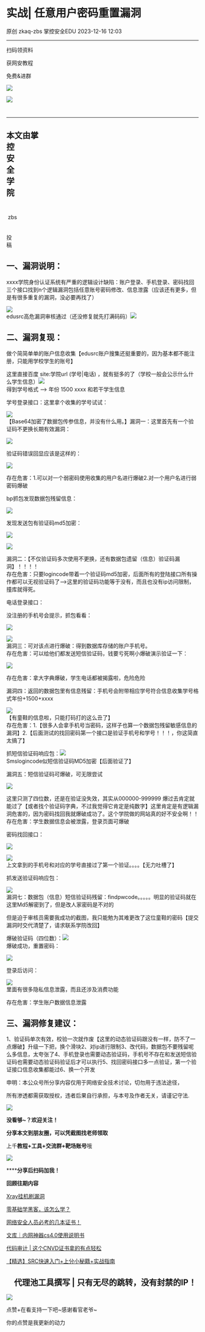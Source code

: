 #  实战| 任意用户密码重置漏洞   
原创 zkaq-zbs  掌控安全EDU   2023-12-16 12:03  
  
****  
  
扫码领资料  
  
获网安教程  
  
免费&进群  
  
![](https://mmbiz.qpic.cn/sz_mmbiz_png/BwqHlJ29vco1FVfwFUib59ibtxfT0E9p3LCqbNibakO6q1NfX2eEib89fQmJkDc6V8dc2BcvicgIiaQZp4oSHGXgefpQ/640?wx_fmt=png&wxfrom=5&wx_lazy=1&wx_co=1 "")  
  
  
![](https://mmbiz.qpic.cn/mmbiz_png/b96CibCt70iaaJcib7FH02wTKvoHALAMw4fchVnBLMw4kTQ7B9oUy0RGfiacu34QEZgDpfia0sVmWrHcDZCV1Na5wDQ/640?wx_fmt=png&wxfrom=5&wx_lazy=1&wx_co=1 "")  
  
  
#   
  
****  
本文由掌  
控  
安  
全  
学  
院  
   
-  
 zbs   
   
   
投  
稿  
## 一、漏洞说明：  
  
xxxx学院身份认证系统有严重的逻辑设计缺陷：账户登录、手机登录、密码找回三个接口找到n个逻辑漏洞包括任意账号密码修改、信息泄露（应该还有更多，但是有很多重复的漏洞，没必要再找了）  
  
![](https://mmbiz.qpic.cn/sz_mmbiz_png/BwqHlJ29vcpOed6VibTa0VQQMbMiavkc5YR4d8OM8KzgqRNicfuELjicmOd9t3QC2dicmQuYbtcnD3rO19rxc9OyVIA/640?wx_fmt=png&from=appmsg "")  
edusrc高危漏洞审核通过（还没修复就先打满码码）![](https://mmbiz.qpic.cn/sz_mmbiz_jpg/BwqHlJ29vcpOed6VibTa0VQQMbMiavkc5YWaF4vXOR4aEaRpDgGynyj6iathZMCK437Q7pZStc4sudibC6ttNtL0zg/640?wx_fmt=jpeg&from=appmsg "")  
  
## 二、漏洞复现：  
  
做个简简单单的账户信息收集【edusrc账户搜集还挺重要的，因为基本都不能注册，只能用学校学生的账号】  
  
这里直接百度 site:学院url (学号|电话) ，就有挺多的了（学校一般会公示什么什么学生信息）![](https://mmbiz.qpic.cn/sz_mmbiz_png/BwqHlJ29vcpOed6VibTa0VQQMbMiavkc5YWbL8pLx4AuO9E3FKocK57xt6fU0AqTOmj1beRlIAnKrqOMJNxVez9w/640?wx_fmt=png&from=appmsg "")  
得到学号格式 —> 年份 1500 xxxx 和若干学生信息  
  
学号登录接口：这里拿个收集的学号试试：  
  
![](https://mmbiz.qpic.cn/sz_mmbiz_png/BwqHlJ29vcpOed6VibTa0VQQMbMiavkc5Yfm3PfZW2tGW6ianbKnWOe2trzIOkVctAjia9nSfHvTicTGBiavJ0ov6ia2A/640?wx_fmt=png&from=appmsg "")  
【Base64加密了数据包传参信息，并没有什么用。】漏洞一：这里首先有一个验证码不更换长期有效漏洞：  
  
![](https://mmbiz.qpic.cn/sz_mmbiz_png/BwqHlJ29vcpOed6VibTa0VQQMbMiavkc5Y9e0fDeIxGqBw8RtDARvr2q9iaPlSSpYS22dgTWvsql63m1WRsXgKJCQ/640?wx_fmt=png&from=appmsg "")  
  
验证码错误回显应该是这样的：  
  
![](https://mmbiz.qpic.cn/sz_mmbiz_png/BwqHlJ29vcpOed6VibTa0VQQMbMiavkc5Y7Ih0XzG7r6q1j6qzSZIicoSrJD5UD18TDuUia7KC9PTiaLYMkg5xMgibHA/640?wx_fmt=png&from=appmsg "")  
  
存在危害：1.可以对一个弱密码使用收集的用户名进行爆破2.对一个用户名进行弱密码爆破  
  
bp抓包发现数据包残留信息：  
  
![](https://mmbiz.qpic.cn/sz_mmbiz_png/BwqHlJ29vcpOed6VibTa0VQQMbMiavkc5YVuMotZapfoB8aQVpbxGjaJyLZ5CSycC5HCeMOibb19X9OPIpJTSjucA/640?wx_fmt=png&from=appmsg "")  
  
发现发送包有验证码md5加密：  
  
![](https://mmbiz.qpic.cn/sz_mmbiz_png/BwqHlJ29vcpOed6VibTa0VQQMbMiavkc5YXicvIOibD3FP7RYDX4WN8T4XroPd0sl9yJNia3vdGfJIy0v1mptSSiappQ/640?wx_fmt=png&from=appmsg "")  
  
![](https://mmbiz.qpic.cn/sz_mmbiz_png/BwqHlJ29vcpOed6VibTa0VQQMbMiavkc5YsVOKmyQJ7xEIBxkMsQFErzowAicA5y8x2icqnr5kUPelruicE0ZQficRlg/640?wx_fmt=png&from=appmsg "")  
  
漏洞二：【不仅验证码多次使用不更换，还有数据包遗留（信息）验证码漏洞】！！！！  
存在危害：只要logincode带着一个验证码md5加密，后面所有的登陆接口所有操作都可以无视验证码了—>这里的验证码功能等于没有，而且也没有ip访问限制，撞库就得死。  
  
电话登录接口：  
  
没注册的手机号会提示，抓包看看：  
  
![](https://mmbiz.qpic.cn/sz_mmbiz_jpg/BwqHlJ29vcpOed6VibTa0VQQMbMiavkc5YicT5F0kpGiciapob3XCTYB4xLWoJk1IzLFoeFzylHvIWDkHxTp1BDOOHQ/640?wx_fmt=jpeg&from=appmsg "")  
  
![](https://mmbiz.qpic.cn/sz_mmbiz_jpg/BwqHlJ29vcpOed6VibTa0VQQMbMiavkc5Y19WP1S6VicFr2q7oPiaNCSeswHfiahJ3IiatFqxor1SB4RPlscqUZ8YYKQ/640?wx_fmt=jpeg&from=appmsg "")  
漏洞三：可对该点进行爆破：得到数据库存储的账户手机号。  
存在危害：可以给他们都发送短信验证码，钱要亏死啊小爆破演示验证一下：  
  
![](https://mmbiz.qpic.cn/sz_mmbiz_jpg/BwqHlJ29vcpOed6VibTa0VQQMbMiavkc5YIMGo6KL5Y7yf9lkQmSudDwJFE1teb7zWJuANjEFgneVFQTrHbGVhxQ/640?wx_fmt=jpeg&from=appmsg "")  
  
存在危害：拿大字典爆破，学生电话都被揭露啦，危险危险  
  
漏洞四：返回的数据包里有信息残留：手机号会附带相应学号符合信息收集学号格式年份+1500+xxxx  
  
![](https://mmbiz.qpic.cn/sz_mmbiz_png/BwqHlJ29vcpOed6VibTa0VQQMbMiavkc5YGn2OrNV9Wickc4icVuNLOLjw5XxXlKrSvswBLaIiaW9M5ThpR1qwFnBrA/640?wx_fmt=png&from=appmsg "")  
【有童鞋的信息啦，只能打码打的这么丑了】  
存在危害：1.【很多人会拿手机号当密码，这样子也算一个数据包残留敏感信息的漏洞】2.【后面测试的找回密码第一个接口是验证手机号和学号！！！，你这简直太搞了】  
  
抓短信验证码响应包：![](https://mmbiz.qpic.cn/sz_mmbiz_png/BwqHlJ29vcpOed6VibTa0VQQMbMiavkc5YMTfIxXNlRH2QMhn1wOQArWdDic3ibU1icphvS8JXMAXtBczlibDnoHJ14Q/640?wx_fmt=png&from=appmsg "")  
Smslogincode似短信验证码MD5加密【后面验证了】  
  
漏洞五：短信验证码可爆破，可无限尝试  
  
![](https://mmbiz.qpic.cn/sz_mmbiz_png/BwqHlJ29vcpOed6VibTa0VQQMbMiavkc5YzMFd9ydUsU5FZHKMwwbXoibEMcxbAKK2uBSxyzIVl4DWFMicPhxObTxw/640?wx_fmt=png&from=appmsg "")  
  
这里只测了四位数，还是在验证没失效，其实从000000-999999 爆过去肯定就能过了【或者找个验证码字典，不过我觉得它肯定是纯数字】这里肯定是有逻辑漏洞危害的，因为密码找回我就爆破成功了。这个学院做的网站真的好不安全啊！！  
存在危害：学生数据信息会被泄露，登录页面可爆破  
  
密码找回接口：  
  
![](https://mmbiz.qpic.cn/sz_mmbiz_png/BwqHlJ29vcpOed6VibTa0VQQMbMiavkc5Yic998cjibutNDw6Bic8ia2hOfdg1yKCYaFh4bNWSrJuIs5icrwyqx0o2IzA/640?wx_fmt=png&from=appmsg "")  
  
![](https://mmbiz.qpic.cn/sz_mmbiz_png/BwqHlJ29vcpOed6VibTa0VQQMbMiavkc5YIjX2hnsxzTPiaFaSkq7nZibMGGwTic25P9XfKeHZ3aibSNqZpJ15TicSbYw/640?wx_fmt=png&from=appmsg "")  
上文拿到的手机号和对应的学号直接过了第一个验证。。。。【无力吐槽了】  
  
抓发送验证码响应包：  
  
![](https://mmbiz.qpic.cn/sz_mmbiz_png/BwqHlJ29vcpOed6VibTa0VQQMbMiavkc5Y4bDePKW7m80XYqFiaDK63zIsEXcXjL0kj0vjJG7MRNxNq8JE82LX39g/640?wx_fmt=png&from=appmsg "")  
漏洞七：数据包（信息）短信验证码残留：findpwcode。。。。。明显的验证码就在这里Md5解密到了，但是改人家密码是不对的  
  
但是迫于审核员需要我成功的截图，我只能勉为其难更改了这位童鞋的密码【提交漏洞时交代清楚了，请求联系学院改回】  
  
爆破验证码（四位数）：![](https://mmbiz.qpic.cn/sz_mmbiz_jpg/BwqHlJ29vcpOed6VibTa0VQQMbMiavkc5Y1uaApa7YPasRFLleSIYiatpDMM3h3wQvTJ6YJeIrSjAf3lDelG7vWMA/640?wx_fmt=jpeg&from=appmsg "")  
爆破成功，重置密码：  
  
![](https://mmbiz.qpic.cn/sz_mmbiz_jpg/BwqHlJ29vcpOed6VibTa0VQQMbMiavkc5YKKZYicbgrUUwka6L0lolmEINhwkicMfs4Am8p8ovXesHfPzcN1PWGhqg/640?wx_fmt=jpeg&from=appmsg "")  
  
登录后访问：  
  
![](https://mmbiz.qpic.cn/sz_mmbiz_jpg/BwqHlJ29vcpOed6VibTa0VQQMbMiavkc5YEXTT9kCSCDxKfrRvFSImNCoMhyDQnX0FicVvY5FrO379SYTWLojnKSA/640?wx_fmt=jpeg&from=appmsg "")  
里面有很多隐私信息泄露，而且还涉及消费功能  
  
存在危害：学生账户数据信息泄露  
## 三、漏洞修复建议：  
  
1、验证码单次有效，校验一次就作废【这里的动态验证码跟没有一样，防不了一点爆破】升级一下把，换个滑块2、对ip进行限制3、改代码，数据包不要残留呢么多信息，太夸张了4、手机登录也需要动态验证码，手机号不存在和发送短信验证码也需要动态验证码验证后才可以执行5、找回密码接口多一点验证，第一个验证接口信息收集都能过6、换一个开发  
  
  
申明：本公众号所分享内容仅用于网络安全技术讨论，切勿用于违法途径，  
  
所有渗透都需获取授权，违者后果自行承担，与本号及作者无关，请谨记守法.  
  
![](https://mmbiz.qpic.cn/mmbiz_gif/BwqHlJ29vcqJvF3Qicdr3GR5xnNYic4wHWaCD3pqD9SSJ3YMhuahjm3anU6mlEJaepA8qOwm3C4GVIETQZT6uHGQ/640?wx_fmt=gif&wxfrom=5&wx_lazy=1 "")  
  
**没看够~？欢迎关注！**  
  
  
  
  
**分享本文到朋友圈，可以凭截图找老师领取**  
  
上千**教程+工具+交流群+靶场账号**哦  
  
![](https://mmbiz.qpic.cn/sz_mmbiz_png/BwqHlJ29vco1FVfwFUib59ibtxfT0E9p3LGPhDofes96gFP0UgSX1TibYEBb9MTFRCEQyEbuPFD9LwwnRZA0ibkwZg/640?wx_fmt=png&wxfrom=5&wx_lazy=1&wx_co=1 "")  
  
******分享后扫码加我！**  
  
**回顾往期内容**  
  
[Xray挂机刷漏洞](http://mp.weixin.qq.com/s?__biz=MzUyODkwNDIyMg==&mid=2247504665&idx=1&sn=eb88ca9711e95ee8851eb47959ff8a61&chksm=fa6baa68cd1c237e755037f35c6f74b3c09c92fd2373d9c07f98697ea723797b73009e872014&scene=21#wechat_redirect)  
  
  
[零基础学黑客，该怎么学？](http://mp.weixin.qq.com/s?__biz=MzUyODkwNDIyMg==&mid=2247487576&idx=1&sn=3852f2221f6d1a492b94939f5f398034&chksm=fa686929cd1fe03fcb6d14a5a9d86c2ed750b3617bd55ad73134bd6d1397cc3ccf4a1b822bd4&scene=21#wechat_redirect)  
  
  
[网络安全人员必考的几本证书！](http://mp.weixin.qq.com/s?__biz=MzUyODkwNDIyMg==&mid=2247520349&idx=1&sn=41b1bcd357e4178ba478e164ae531626&chksm=fa6be92ccd1c603af2d9100348600db5ed5a2284e82fd2b370e00b1138731b3cac5f83a3a542&scene=21#wechat_redirect)  
  
  
[文库｜内网神器cs4.0使用说明书](http://mp.weixin.qq.com/s?__biz=MzUyODkwNDIyMg==&mid=2247519540&idx=1&sn=e8246a12895a32b4fc2909a0874faac2&chksm=fa6bf445cd1c7d53a207200289fe15a8518cd1eb0cc18535222ea01ac51c3e22706f63f20251&scene=21#wechat_redirect)  
  
  
[代码审计 | 这个CNVD证书拿的有点轻松](http://mp.weixin.qq.com/s?__biz=MzUyODkwNDIyMg==&mid=2247503150&idx=1&sn=189d061e1f7c14812e491b6b7c49b202&chksm=fa6bb45fcd1c3d490cdfa59326801ecb383b1bf9586f51305ad5add9dec163e78af58a9874d2&scene=21#wechat_redirect)  
  
  
[【精选】SRC快速入门+上分小秘籍+实战指南](http://mp.weixin.qq.com/s?__biz=MzUyODkwNDIyMg==&mid=2247512593&idx=1&sn=24c8e51745added4f81aa1e337fc8a1a&chksm=fa6bcb60cd1c4276d9d21ebaa7cb4c0c8c562e54fe8742c87e62343c00a1283c9eb3ea1c67dc&scene=21#wechat_redirect)  
  
##     代理池工具撰写 | 只有无尽的跳转，没有封禁的IP！  
  
![](https://mmbiz.qpic.cn/mmbiz_gif/BwqHlJ29vcqJvF3Qicdr3GR5xnNYic4wHWaCD3pqD9SSJ3YMhuahjm3anU6mlEJaepA8qOwm3C4GVIETQZT6uHGQ/640?wx_fmt=gif&wxfrom=5&wx_lazy=1 "")  
  
点赞+在看支持一下吧~感谢看官老爷~   
  
你的点赞是我更新的动力  
  
  
  
